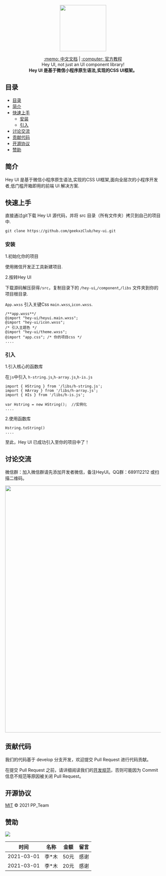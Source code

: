 <p align="center">
    <img width="150" class="QR-img" src="https://oss.geekxz.com/hey-ui-oss/logo.jpg">
</p>

<div align="center">
    <span><a target="_blank" href="http://heyui.geekxz.com/component/basic/button.html">:memo: 中文文档</a></span>
    <span>|</span>
    <span><a target="_blank" href="http://heyui.geekxz.com/component/basic/button.html">:computer: 官方教程</a></span>
</div>

<div align="center">
    <span>Hey UI, not just an UI component library!</span><br/>
    <strong>Hey UI 是基于微信小程序原生语法,实现的CSS UI框架。</strong>
</div>



## 目录

- [目录](#目录)
- [简介](#简介)
- [快速上手](#快速上手)
  - [安装](#安装)
  - [引入](#引入)
- [讨论交流](#讨论交流)
- [贡献代码](#贡献代码)
- [开源协议](#开源协议)
- [赞助](#赞助)


## 简介

  Hey UI 是基于微信小程序原生语法,实现的CSS UI框架,面向全层次的小程序开发者,低门槛开箱即用的前端 UI 解决方案.


## 快速上手

  直接通过git下载 Hey UI 源代码，并将 src 目录（所有文件夹）拷贝到自己的项目中.
  ```
  git clone https://github.com/geekxzClub/hey-ui.git
  ```


### 安装

1.初始化你的项目

  使用微信开发正工具新建项目.

2.按转Hey UI

  下载源码解压获得`/src`，复制目录下的 `/hey-ui`,`/component`,`/libs` 文件夹到你的项目根目录.

  `App.wxss` 引入关键Css `main.wxss`,`icon.wxss`.

  ```
  /**app.wxss**/
  @import "hey-ui/heyui.main.wxss";
  @import "hey-ui/icon.wxss";
  /* 引入主题色 */
  @import "hey-ui/theme.wxss";
  @import "app.css"; /* 你的项目css */
  ....
  ```
### 引入

1.引入核心的函数库

  在`js`中引入 `h-string.js`,`h-array.js`,`h-is.js`
  ```
  import { HString } from '/libs/h-string.js';
  import { HArray } from '/libs/h-array.js';
  import { HIs } from '/libs/h-is.js';

  var Hstring = new HString();  //实例化 
  ....
  ```

2.使用函数库

  ```
  Hstring.toString()
  ....

  ```
  至此，Hey UI 已成功引入至你的项目中了！

## 讨论交流

微信群：加入微信群请先添加开发者微信，备注HeyUI。QQ群：689112212 或扫描二维码。

<p align="center">
    <img width="800" src="https://oss.geekxz.com/hey-ui-oss/communications_primary.png">
</p>

## 贡献代码

我们的代码基于 develop 分支开发，欢迎提交 Pull Request 进行代码贡献。

在提交 Pull Request 之前，请详细阅读我们的[开发规范](http://heyui.geekxz.com/start/contribute.html)，否则可能因为 Commit 信息不规范等原因被关闭 Pull Request。


## 开源协议

[MIT](LICENSE) © 2021  PP_Team


## 赞助

![](https://oss.geekxz.com/hey-ui-oss/communications.png)

| 时间        	| 名称          | 金额       | 留言  		    |
| ------------- |:-------------:| :---------:|:-------------|
| 2021-03-01    |李*木          | 50元       |感谢
| 2021-03-01    |李*木			    | 20元 	     |感谢